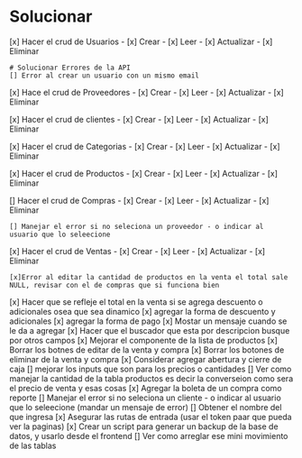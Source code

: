# Solucionar

[x] Hacer el crud de Usuarios - [x] Crear - [x] Leer - [x] Actualizar - [x] Eliminar

    # Solucionar Errores de la API
    [] Error al crear un usuario con un mismo email

[x] Hace el crud de Proveedores - [x] Crear - [x] Leer - [x] Actualizar - [x] Eliminar

[x] Hacer el crud de clientes - [x] Crear - [x] Leer - [x] Actualizar - [x] Eliminar

[x] Hacer el crud de Categorias - [x] Crear - [x] Leer - [x] Actualizar - [x] Eliminar

[x] Hacer el crud de Productos - [x] Crear - [x] Leer - [x] Actualizar - [x] Eliminar

[] Hacer el crud de Compras - [x] Crear - [x] Leer - [x] Actualizar - [x] Eliminar

    [] Manejar el error si no seleciona un proveedor - o indicar al usuario que lo seleecione

[x] Hacer el crud de Ventas - [x] Crear - [x] Leer - [x] Actualizar - [x] Eliminar

    [x]Error al editar la cantidad de productos en la venta el total sale NULL, revisar con el de compras que si funciona bien

[x] Hacer que se refleje el total en la venta si se agrega descuento o adicionales osea que sea dinamico
[x] agregar la forma de descuento y adicionales
[x] agregar la forma de pago
[x] Mostar un mensaje cuando se le da a agregar
[x] Hacer que el buscador que esta por descripcion busque por otros campos
[x] Mejorar el componente de la lista de productos
[x] Borrar los botnes de editar de la venta y compra
[x] Borrar los botones de eliminar de la venta y compra
[x] Considerar agregar abertura y cierre de caja
[] mejorar los inputs que son para los precios o cantidades
[] Ver como manejar la cantidad de la tabla productos es decir la converseion como sera el precio de venta y esas cosas
[x] Agregar la boleta de un compra como reporte
[] Manejar el error si no seleciona un cliente - o indicar al usuario que lo seleecione (mandar un mensaje de error)
[] Obtener el nombre del que ingresa
[x] Asegurar las rutas de entrada (usar el token paar que pueda ver la paginas)
[x] Crear un script para generar un backup de la base de datos, y usarlo desde el frontend
[] Ver como arreglar ese mini movimiento de las tablas
